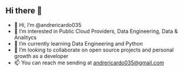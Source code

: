 ## Hi there 👋

- 👋 Hi, I’m @andrericardo035
- 👀 I’m interested in Public Cloud Providers, Data Engineering, Data & Analitycs
- 🌱 I’m currently learning Data Engineering and Python
- 💞️ I’m looking to collaborate on open source projects and personal growth as a developer
- 📫 You can reach me sending at andrericardo035@gmail.com

